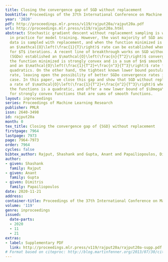 ```yaml
---
title: Closing the convergence gap of SGD without replacement
booktitle: Proceedings of the 37th International Conference on Machine Learning
year: '2020'
pdf: http://proceedings.mlr.press/v119/rajput20a/rajput20a.pdf
url: http://proceedings.mlr.press/v119/rajput20a.html
abstract: Stochastic gradient descent without replacement sampling is widely used
  in practice for model training. However, the vast majority of SGD analyses assumes
  data is sampled with replacement, and when the function minimized is strongly convex,
  an $\mathcal{O}\left(\frac{1}{T}\right)$ rate can be established when SGD is run
  for $T$ iterations. A recent line of breakthrough works on SGD without replacement
  (SGDo) established an $\mathcal{O}\left(\frac{n}{T^2}\right)$ convergence rate when
  the function minimized is strongly convex and is a sum of $n$ smooth functions,
  and an $\mathcal{O}\left(\frac{1}{T^2}+\frac{n^3}{T^3}\right)$ rate for sums of
  quadratics. On the other hand, the tightest known lower bound postulates an $\Omega\left(\frac{1}{T^2}+\frac{n^2}{T^3}\right)$
  rate, leaving open the possibility of better SGDo convergence rates in the general
  case. In this paper, we close this gap and show that SGD without replacement achieves
  a rate of $\mathcal{O}\left(\frac{1}{T^2}+\frac{n^2}{T^3}\right)$ when the sum of
  the functions is a quadratic, and offer a new lower bound of $\Omega\left(\frac{n}{T^2}\right)$
  for strongly convex functions that are sums of smooth functions.
layout: inproceedings
series: Proceedings of Machine Learning Research
publisher: PMLR
issn: 2640-3498
id: rajput20a
month: 0
tex_title: Closing the convergence gap of {SGD} without replacement
firstpage: 7964
lastpage: 7973
page: 7964-7973
order: 7964
cycles: false
bibtex_author: Rajput, Shashank and Gupta, Anant and Papailiopoulos, Dimitris
author:
- given: Shashank
  family: Rajput
- given: Anant
  family: Gupta
- given: Dimitris
  family: Papailiopoulos
date: 2020-11-21
address: 
container-title: Proceedings of the 37th International Conference on Machine Learning
volume: '119'
genre: inproceedings
issued:
  date-parts:
  - 2020
  - 11
  - 21
extras:
- label: Supplementary PDF
  link: http://proceedings.mlr.press/v119/rajput20a/rajput20a-supp.pdf
# Format based on citeproc: http://blog.martinfenner.org/2013/07/30/citeproc-yaml-for-bibliographies/
---
```

